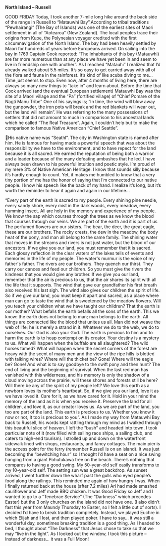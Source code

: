 **North Island – Russell**

GOOD FRIDAY
Today, I took another 7-mile long hike around the back side of the range
in Russell to “Matauwhi Bay”.According to tribal traditions “Pewhairangi”
(The Bay of Islands) was one of the earliest sites of Maori settlement in all of
“Aotearoa” (New Zealand). The local peoples trace their origins from
Kupe, the Polynesian voyager credited with the first circumnavigation of
the North Island. The bay had been heavily settled by Maori for hundreds
of years before Europeans arrived. On sailing into the bay in 1769 Captain
Cook reported: “The Inhabitants of this bay (Matauwhi) are far more
numerous than at any place we have yet been in and seem to live in
friendship one with another”. As I reached “Matauhi” I realized that I’d
already walked about 5.5 miles. It’s so easy to get carried away with all of
the flora and fauna in the rainforest. It’s kind of like scuba diving to me…
Time just seems to stop. Even now, after 4 months of living here, there are
always so many new things to “take in” and learn about.
Before the time that Cook arrived (and the eventual European settlement)
Matauwhi Bay was the site of a Maori village and the “Pa” (fortified village)
of “Chief Pomare of the Nagti Manu Tribe” One of his sayings is; “In time,
the wind will blow away the gunpowder, the iron pots will break and the
red blankets will wear out, but the land will remain”. He was referring to the
many possessions of settlers that did not amount to much in comparison
to his ancestral lands which he called “The Real Treasure”. Again, I
couldn’t help but to make the comparison to famous Native American
“Chief Seattle”.

His native name was “Seathl”. The city in Washington state is named after
him. He is famous for having made a powerful speech that was about the
responsibility we have to the environment, and to have repect for the land
because it is all sacred. He earned the reputation of being both a warrior
and a leader because of the many defeating ambushes that he led. I
have always been drawn to his powerful intuition and poetic style. I’m
proud of my mere 3% of Native American Heritage. I know that sounds silly
because it’s hardly enough to count. Yet, it makes me humbled to know
that a very tiny portion of me has the honor of saying that I’m connected
to our native people. I know his speech like the back of my hand. I realize
it’s long, but it’s worth the reminder to hear it again and again in our
lifetime…

“Every part of the earth is sacred to my people. Every shining pine needle,
every sandy shore, every mist in the dark woods, every meadow, every
humming insect. All are holy in the memory and experience of my people.
We know the sap which courses through the trees as we know the blood
that courses through our veins. We are part of the earth and it is part of us.
The perfumed flowers are our sisters. The bear, the deer, the great eagle,
these are our brothers. The rocky crests, the dew in the meadow, the body
heat of the pony, and man all belong to the same family. The shining
water that moves in the streams and rivers is not just water, but the blood
of our ancestors. If we give you our land, you must remember that it is
sacred. Each glossy reflection in the clear waters of the lakes tells of events
and memories in the life of my people. The water's murmur is the voice of
my father's father. The rivers are our brothers. They quench our thirst. They
carry our canoes and feed our children. So you must give the rivers the
kindness that you would give any brother. If we give you our land,
remember that the air is precious to us, that the air shares its spirit with all
the life that it supports. The wind that gave our grandfather his first breath
also received his last sigh. The wind also gives our children the spirit of life.
So if we give our land, you must keep it apart and sacred, as a place
where man can go to taste the wind that is sweetened by the meadow
flowers. Will you teach your children what we have taught our children?
That the earth is our mother? What befalls the earth befalls all the sons of
the earth. This we know: the earth does not belong to man; man belongs
to the earth. All things are connected like the blood that unites us all. Man
did not weave the web of life; he is merely a strand in it. Whatever we do to the web, we do to ourselves. Our God is also your God. The earth is
precious to him and to harm the earth is to heap contempt on its creator.
Your destiny is a mystery to us. What will happen when the buffalo are all
slaughtered? The wild horses tamed? What will happen when the secret
corners of the forest are heavy with the scent of many men and the view
of the ripe hills is blotted with talking wires? Where will the thicket be?
Gone! Where will the eagle be? Gone! And what is to say goodbye to the
swift pony and then hunt? The end of living and the beginning of survival.
When the last red man has vanished with this wilderness, and his memory
is only the shadow of a cloud moving across the prairie, will these shores
and forests still be here? Will there be any of the spirit of my people left?
We love this earth as a newborn loves its mother's heartbeat. So, if we give
you our land, love it as we have loved it. Care for it, as we have cared for
it. Hold in your mind the memory of the land as it is when you receive it.
Preserve the land for all children, and love it, as our creator loves us. As we
are part of the land, you too are part of the land. This earth is precious to
us. Whether you know it now or not, It too is precious to you”.
As I made my way from Matauwhi Bay back to Russell, his words kept
rattling through my mind as I walked through this beautiful slice of heaven.
I left the “bush” and headed into town. I took particular note of it (now
filled with sailing race ships, a sailing club, and caters to high-end tourism).
I strolled up and down on the waterfront sidewalk lined with shops,
restaurants, and fancy cottages. The main pier is the access point for the
ferry (remember Russell is on an island). It was just becoming the
“bewitching hour” so I thought I’d have a seat on a nice swing hanging
from a giant Pohutukawa tree on the beach. There’s nothing that
compares to having a good swing. My 50-year-old self easily transforms to
my 10-year-old self. The setting sun was a great backdrop. As sunset
arrived, I went further down the wharf past the gulls who eyed people’s
food along the railings. This reminded me again of how hungry I was.
When I finally returned back at the house (after 7.2 miles) Ari had made
smashed cauliflower and Jeff made BBQ chicken. It was Good Friday so
Jeff and I wanted to go to a “Tenebrae Service” (The “Darkness” which
precedes Easter) but the 3 only churches on the island did not have one.
(I also didn’t fast this year from Maundy Thursday to Easter, so I felt a little out of sorts). I decided I’d have to break tradition completely. Instead, we
played Euchre in which Elijah and I lost, and then played poker. I have to
say… it was still a wonderful day, sometimes breaking tradition is a good
thing. As I headed to bed, I thought about “The Darkness” that Jesus
chose to take so that we may “live in the light”. As I looked out the
window, I took this picture – Instead of darkness… it was a Full Moon!
